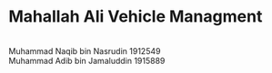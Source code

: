 <h1>Mahallah Ali Vehicle Managment</h1> <br>
Muhammad Naqib bin Nasrudin 1912549 <br>
Muhammad Adib bin Jamaluddin 1915889 <br>
